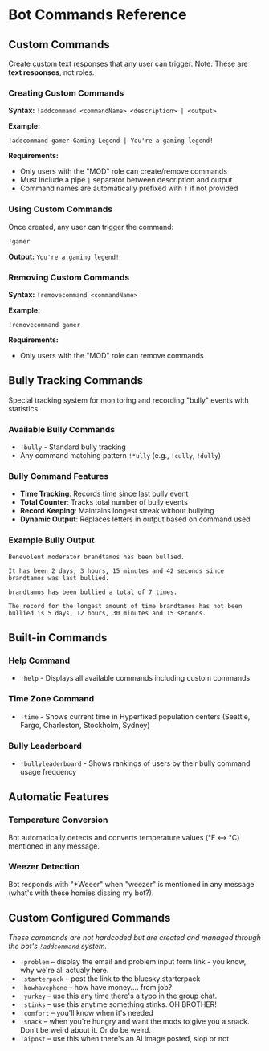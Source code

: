 # Bot Commands Reference

## Custom Commands

Create custom text responses that any user can trigger. Note: These are **text responses**, not roles.

### Creating Custom Commands
**Syntax:** `!addcommand <commandName> <description> | <output>`

**Example:**
```
!addcommand gamer Gaming Legend | You're a gaming legend!
```

**Requirements:**
- Only users with the "MOD" role can create/remove commands
- Must include a pipe `|` separator between description and output
- Command names are automatically prefixed with `!` if not provided

### Using Custom Commands
Once created, any user can trigger the command:
```
!gamer
```
**Output:** `You're a gaming legend!`

### Removing Custom Commands
**Syntax:** `!removecommand <commandName>`

**Example:**
```
!removecommand gamer
```

**Requirements:**
- Only users with the "MOD" role can remove commands

## Bully Tracking Commands

Special tracking system for monitoring and recording "bully" events with statistics.

### Available Bully Commands
- `!bully` - Standard bully tracking
- Any command matching pattern `!*ully` (e.g., `!cully`, `!dully`)

### Bully Command Features
- **Time Tracking**: Records time since last bully event
- **Total Counter**: Tracks total number of bully events
- **Record Keeping**: Maintains longest streak without bullying
- **Dynamic Output**: Replaces letters in output based on command used

### Example Bully Output
```
Benevolent moderator brandtamos has been bullied.

It has been 2 days, 3 hours, 15 minutes and 42 seconds since brandtamos was last bullied.

brandtamos has been bullied a total of 7 times.

The record for the longest amount of time brandtamos has not been bullied is 5 days, 12 hours, 30 minutes and 15 seconds.
```

## Built-in Commands

### Help Command
- `!help` - Displays all available commands including custom commands

### Time Zone Command
- `!time` - Shows current time in Hyperfixed population centers (Seattle, Fargo, Charleston, Stockholm, Sydney)

### Bully Leaderboard
- `!bullyleaderboard` - Shows rankings of users by their bully command usage frequency

## Automatic Features

### Temperature Conversion
Bot automatically detects and converts temperature values (°F ↔ °C) mentioned in any message.

### Weezer Detection
Bot responds with "*Weeer" when "weezer" is mentioned in any message (what's with these homies dissing my bot?).

## Custom Configured Commands

*These commands are not hardcoded but are created and managed through the bot's `!addcommand` system.*

- `!problem` – display the email and problem input form link - you know, why we're all actualy here. 
- `!starterpack` – post the link to the bluesky starterpack
- `!howhavephone` – how have money.... from job?
- `!yurkey` – use this any time there's a typo in the group chat. 
- `!stinks` – use this anytime something stinks. OH BROTHER!
- `!comfort` – you'll know when it's needed
- `!snack` – when you're hungry and want the mods to give you a snack. Don't be weird about it. Or do be weird. 
- `!aipost` – use this when there's an AI image posted, slop or not. 